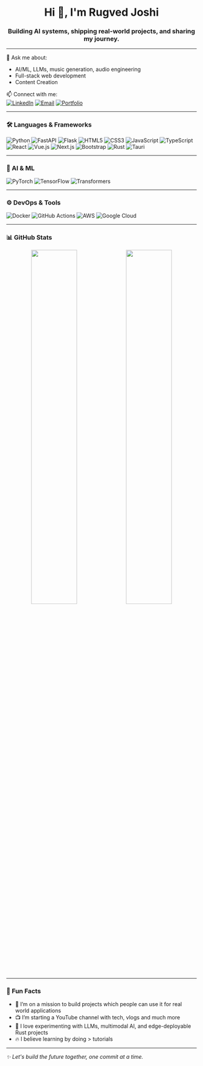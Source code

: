 <h1 align="center">Hi 👋, I'm Rugved Joshi</h1>
<h3 align="center">Building AI systems, shipping real-world projects, and sharing my journey.</h3>

---

💬 Ask me about:
- AI/ML, LLMs, music generation, audio engineering
- Full-stack web development
- Content Creation

📫 Connect with me:  
<a href="[https://www.linkedin.com/in/rugved-joshi]" target="_blank"><img alt="LinkedIn" src="https://img.shields.io/badge/LinkedIn-blue?style=for-the-badge&logo=linkedin&logoColor=white" /></a>
<a href="mailto:rugvedsamruddhi@gmail.com"><img alt="Email" src="https://img.shields.io/badge/Email-D14836?style=for-the-badge&logo=gmail&logoColor=white" /></a>
<a href="[https://rugvedjoshi.dev]" target="_blank"><img alt="Portfolio" src="https://img.shields.io/badge/Portfolio-121212?logo=vercel&style=for-the-badge"></a>

---

### 🛠️ Languages & Frameworks
![Python](https://img.shields.io/badge/Python-3670A0?style=for-the-badge&logo=python&logoColor=white)
![FastAPI](https://img.shields.io/badge/FastAPI-009688?style=for-the-badge&logo=fastapi&logoColor=white)
![Flask](https://img.shields.io/badge/Flask-000000?style=for-the-badge&logo=flask&logoColor=white)
![HTML5](https://img.shields.io/badge/HTML5-E34F26?style=for-the-badge&logo=html5&logoColor=white)
![CSS3](https://img.shields.io/badge/CSS3-1572B6?style=for-the-badge&logo=css3&logoColor=white)
![JavaScript](https://img.shields.io/badge/JavaScript-F7DF1E?style=for-the-badge&logo=javascript&logoColor=black)
![TypeScript](https://img.shields.io/badge/TypeScript-007ACC?style=for-the-badge&logo=typescript&logoColor=white)
![React](https://img.shields.io/badge/React-20232A?style=for-the-badge&logo=react&logoColor=61DAFB)
![Vue.js](https://img.shields.io/badge/Vue.js-35495E?style=for-the-badge&logo=vue.js&logoColor=4FC08D)
![Next.js](https://img.shields.io/badge/Next.js-000?style=for-the-badge&logo=next.js&logoColor=white)
![Bootstrap](https://img.shields.io/badge/Bootstrap-563d7c?style=for-the-badge&logo=bootstrap&logoColor=white)
![Rust](https://img.shields.io/badge/Rust-000000?style=for-the-badge&logo=rust&logoColor=white)
![Tauri](https://img.shields.io/badge/Tauri-FFC131?style=for-the-badge&logo=tauri&logoColor=000)

---

### 🤖 AI & ML
![PyTorch](https://img.shields.io/badge/PyTorch-EE4C2C?style=for-the-badge&logo=pytorch&logoColor=white)
![TensorFlow](https://img.shields.io/badge/TensorFlow-FF6F00?style=for-the-badge&logo=tensorflow&logoColor=white)
![Transformers](https://img.shields.io/badge/Transformers-HuggingFace-yellow?style=for-the-badge&logo=huggingface&logoColor=black)

---

### ⚙️ DevOps & Tools
![Docker](https://img.shields.io/badge/Docker-2496ED?style=for-the-badge&logo=docker&logoColor=white)
![GitHub Actions](https://img.shields.io/badge/GitHub%20Actions-2088FF?style=for-the-badge&logo=github-actions&logoColor=white)
![AWS](https://img.shields.io/badge/AWS-FF9900?style=for-the-badge&logo=amazonaws&logoColor=white)
![Google Cloud](https://img.shields.io/badge/Google%20Cloud-4285F4?style=for-the-badge&logo=googlecloud&logoColor=white)

---

### 📊 GitHub Stats
<div align="center">
  <img src="https://github-readme-stats.vercel.app/api?username=joshirugved11&show_icons=true&theme=radical" width="49%"/>
  <img src="https://github-readme-stats.vercel.app/api/top-langs/?username=joshirugved11&layout=compact&theme=radical" width="49%"/>
</div>

---

### 🎯 Fun Facts
- 🧠 I’m on a mission to build projects which people can use it for real world applications 
- 📺 I’m starting a YouTube channel with tech, vlogs and much more  
- 🧪 I love experimenting with LLMs, multimodal AI, and edge-deployable Rust projects  
- 🔥 I believe learning by doing > tutorials

---

_✨ Let's build the future together, one commit at a time._

